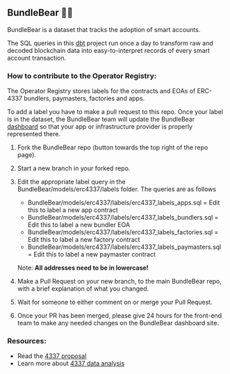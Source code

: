 ## BundleBear 🐻✨

BundleBear is a dataset that tracks the adoption of smart accounts.

The SQL queries in this [dbt](https://docs.getdbt.com/docs/introduction) project run once a day to transform raw and decoded blockchain data into easy-to-interpret records of every smart account transaction.

### How to contribute to the Operator Registry:

The Operator Registry stores labels for the contracts and EOAs of ERC-4337 bundlers, paymasters, factories and apps. 

To add a label you have to make a pull request to this repo. Once your label is in the dataset, the BundleBear team will update the BundleBear [dashboard](https://www.bundlebear.com/overview/all) so that your app or infrastructure provider is properly represented there.

1. Fork the BundleBear repo (button towards the top right of the repo page).

2. Start a new branch in your forked repo.

3. Edit the appropriate label query in the BundleBear/models/erc4337/labels folder. The queries are as follows

    - BundleBear/models/erc4337/labels/erc4337_labels_apps.sql = Edit this to label a new app contract
    - BundleBear/models/erc4337/labels/erc4337_labels_bundlers.sql = Edit this to label a new bundler EOA
    - BundleBear/models/erc4337/labels/erc4337_labels_factories.sql = Edit this to label a new factory contract
    - BundleBear/models/erc4337/labels/erc4337_labels_paymasters.sql = Edit this to label a new paymaster contract

    Note: **All addresses need to be in lowercase!**

4. Make a Pull Request on your new branch, to the main BundleBear repo, with a brief explanation of what you changed.

5. Wait for someone to either comment on or merge your Pull Request. 

6. Once your PR has been merged, please give 24 hours for the front-end team to make any needed changes on the BundleBear dashboard site.

### Resources:
- Read the [4337 proposal](https://eips.ethereum.org/EIPS/eip-4337)
- Learn more about [4337 data analysis](https://read.cryptodatabytes.com/p/web3-sql-weekly-8-analyzing-account)
